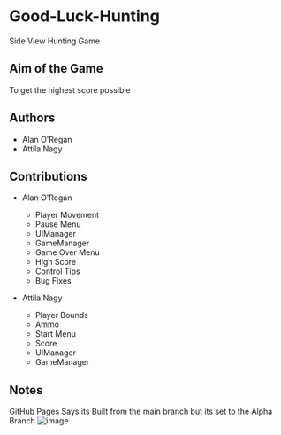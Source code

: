 # Good-Luck-Hunting
 Side View Hunting Game

## Aim of the Game
To get the highest score possible

## Authors
- Alan O'Regan
- Attila Nagy

## Contributions
- Alan O'Regan
  - Player Movement
  - Pause Menu
  - UIManager
  - GameManager
  - Game Over Menu
  - High Score
  - Control Tips
  - Bug Fixes

- Attila Nagy
  - Player Bounds
  - Ammo
  - Start Menu
  - Score
  - UIManager
  - GameManager

## Notes
GitHub Pages Says its Built from the main branch but its set to the Alpha Branch
![image](https://user-images.githubusercontent.com/72257010/143913105-431ad590-e19e-49d3-8271-28a588a5a07b.png)
